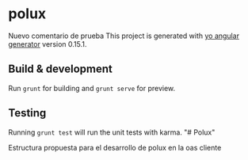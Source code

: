# polux
Nuevo comentario de prueba
This project is generated with [yo angular generator](https://github.com/yeoman/generator-angular)
version 0.15.1.

## Build & development

Run `grunt` for building and `grunt serve` for preview.

## Testing

Running `grunt test` will run the unit tests with karma.
"# Polux"

Estructura propuesta para el desarrollo de polux en la oas cliente
